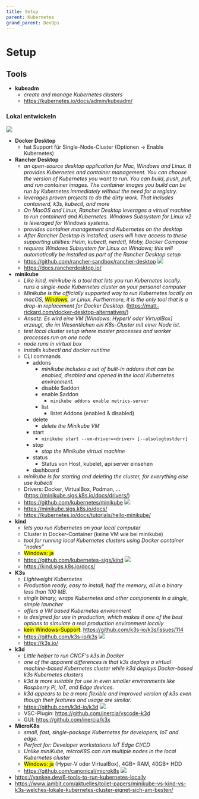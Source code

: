 ```yaml
---
title: Setup
parent: Kubernetes
grand_parent: DevOps
---
```


# Setup

## Tools
- **kubeadm**
  - *create and manage Kubernetes clusters*
  - <https://kubernetes.io/docs/admin/kubeadm/>

 
### Lokal entwickeln
<img src="https://www.jambit.com/site/assets/files/10220/minikube-kind-k3s-local-kubernetes-cluster-1.-squaremedium.jpg" loading="lazy"/><br/>
- **Docker Desktop**
  - hat Support für Single-Node-Cluster (Optionen -> Enable Kubernetes) 
- **Rancher Desktop**
  - *an open-source desktop application for Mac, Windows and Linux. It provides Kubernetes and container management. You can choose the version of Kubernetes you want to run. You can build, push, pull, and run container images. The container images you build can be run by Kubernetes immediately without the need for a registry.*
  - *leverages proven projects to do the dirty work. That includes containerd, k3s, kubectl, and more*
  - *On MacOS and Linux, Rancher Desktop leverages a virtual machine to run containerd and Kubernetes. <makr>Windows Subsystem for Linux</mark> v2 is leveraged for Windows systems.*
  - *provides container management and Kubernetes on the desktop*
  - *After Rancher Desktop is installed, users will have access to these supporting utilities: Helm, kubectl, nerdctl, Moby, Docker Compose*
  - *requires Windows Subsystem for Linux on Windows; this will automatically be installed as part of the Rancher Desktop setup*
  - <https://github.com/rancher-sandbox/rancher-desktop> <img loading="lazy" src="https://img.shields.io/github/stars/rancher-sandbox/rancher-desktop?style=flat-square">
  - <https://docs.rancherdesktop.io/>
- **minikube**
  - *Like kind, minikube is a tool that lets you run Kubernetes locally. runs a single-node Kubernetes cluster on your personal computer*
  - *Minikube is the officially supported way to run Kubernetes locally on macOS, <mark>Windows</mark>, or Linux. Furthermore, it is the only tool that is a drop-in replacement for Docker Desktop.* (<https://matt-rickard.com/docker-desktop-alternatives/>)
  - *Ansatz: Es wird eine VM [Windows: HyperV oder VirtualBox] erzeugt, die im Wesentlichen ein K8s-Cluster mit einer Node ist.*
  - *test local cluster setup where master processes and worker processes run on one node*
  - *node runs in virtual box*
  - *installs kubectl and docker runtime*
  - CLI commands
    - addons
      - *minikube includes a set of built-in addons that can be enabled, disabled and opened in the local Kubernetes environment.*
      - disable $addon
      - enable $addon
        - `minikube addons enable metrics-server`
      - list
        - listet Addons (enabled & disabled)
    - delete
      - *delete the Minikube VM*
    - start
      - `minikube start --vm-driver=<driver> [--alsologtostderr]`
    - stop
      - *stop the Minikube virtual machine*
    - status
      - Status von Host, kubelet, api server einsehen
    - dashboard
  - *minikube is for starting and deleting the cluster, for everything else use kubectl*
  - Drivers: Docker, VirtualBox, Podman, ... (<https://minikube.sigs.k8s.io/docs/drivers/>)
  - <https://github.com/kubernetes/minikube> <img loading="lazy" src="https://img.shields.io/github/stars/kubernetes/minikube?style=flat-square">
  - <https://minikube.sigs.k8s.io/docs/>
  - <https://kubernetes.io/docs/tutorials/hello-minikube/>
- **kind**
  - *lets you run Kubernetes on your local computer*
  - Cluster in Docker-Container (keine VM wie bei minikube)
  - *tool for running local Kubernetes clusters using Docker container "nodes"*
  - <mark>Windows: ja</mark>
  - <https://github.com/kubernetes-sigs/kind> <img loading="lazy" src="https://img.shields.io/github/stars/kubernetes-sigs/kind?style=flat-square">
  - <https://kind.sigs.k8s.io/docs/>
- **K3s**
  - *Lightweight Kubernetes*
  - *Production ready, easy to install, half the memory, all in a binary less than 100 MB.*
  - *single binary, wraps Kubernetes and other components in a single, simple launcher*
  - *offers a VM based Kubernetes environment*
  - *is designed for use in production, which makes it one of the best options to simulate a real production environment locally*
  - <mark>kein Windows-Support</mark>: <https://github.com/k3s-io/k3s/issues/114>
  - <https://github.com/k3s-io/k3s> <img loading="lazy" src="https://img.shields.io/github/stars/k3s-io/k3s?style=flat-square">
  - <https://k3s.io/>
- **k3d**
  - *Little helper to run CNCF's k3s in Docker*
  - *one of the apparent differences is that k3s deploys a virtual machine-based Kubernetes cluster while k3d deploys Docker-based k3s Kubernetes clusters*
  - *k3d is more suitable for use in even smaller environments like Raspberry Pi, IoT, and Edge devices.*
  - *k3d appears to be a more flexible and improved version of k3s even though their features and usage are similar.*
  - <https://github.com/k3d-io/k3d> <img loading="lazy" src="https://img.shields.io/github/stars/k3d-io/k3d?style=flat-square">
  - VSC-Plugin: <https://github.com/inercia/vscode-k3d>
  - GUI: <https://github.com/inercia/k3x>
- **MicroK8s**
  - *small, fast, single-package Kubernetes for developers, IoT and edge.*
  - *Perfect for: Developer workstations IoT Edge CI/CD*
  - *Unlike miniKube, microK8S can run multiple nodes in the local Kubernetes cluster*
  - <mark>Windows: ja</mark> (Hyper-V oder VirtualBox), 4GB+ RAM, 40GB+ HDD
  - <https://github.com/canonical/microk8s> <img loading="lazy" src="https://img.shields.io/github/stars/canonical/microk8s?style=flat-square">
- <https://yankee.dev/6-tools-to-run-kubernetes-locally>
- <https://www.jambit.com/aktuelles/toilet-papers/minikube-vs-kind-vs-k3s-welches-lokale-kubernetes-cluster-eignet-sich-am-besten/>

